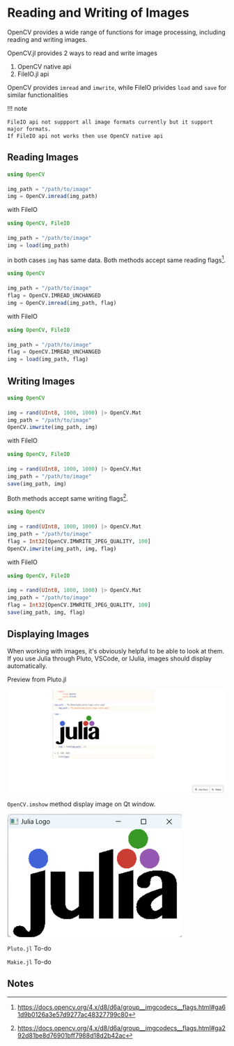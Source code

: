 # Reading and Writing of Images

OpenCV provides a wide range of functions for image processing, including reading and writing images.

OpenCV.jl provides 2 ways to read and write images
1. OpenCV native api
2. FileIO.jl api

OpenCV provides `imread` and `imwrite`, while FileIO privides `load` and `save` for similar functionalities


!!! note

    FileIO api not suppport all image formats currently but it support major formats.
    If FileIO api not works then use OpenCV native api

## Reading Images

```julia
using OpenCV

img_path = "/path/to/image"
img = OpenCV.imread(img_path)
```
with FileIO
```julia
using OpenCV, FileIO

img_path = "/path/to/image"
img = load(img_path)
```

in both cases `img` has same data. Both methods accept same reading flags[^imreadflags].

```julia
using OpenCV

img_path = "/path/to/image"
flag = OpenCV.IMREAD_UNCHANGED 
img = OpenCV.imread(img_path, flag)
```
with FileIO
```julia
using OpenCV, FileIO

img_path = "/path/to/image"
flag = OpenCV.IMREAD_UNCHANGED 
img = load(img_path, flag)
```

## Writing Images
```julia
using OpenCV

img = rand(UInt8, 1000, 1000) |> OpenCV.Mat
img_path = "/path/to/image"
OpenCV.imwrite(img_path, img)
```
with FileIO
```julia
using OpenCV, FileIO

img = rand(UInt8, 1000, 1000) |> OpenCV.Mat
img_path = "/path/to/image"
save(img_path, img)
```

Both methods accept same writing flags[^imwriteflags].

```julia
using OpenCV

img = rand(UInt8, 1000, 1000) |> OpenCV.Mat
img_path = "/path/to/image"
flag = Int32[OpenCV.IMWRITE_JPEG_QUALITY, 100]
OpenCV.imwrite(img_path, img, flag)
```
with FileIO
```julia
using OpenCV, FileIO

img = rand(UInt8, 1000, 1000) |> OpenCV.Mat
img_path = "/path/to/image"
flag = Int32[OpenCV.IMWRITE_JPEG_QUALITY, 100]
save(img_path, img, flag)
```

## Displaying Images

When working with images, it's obviously helpful to be able to look at them. If you use Julia through Pluto, VSCode, or IJulia, images should display automatically.

Preview from Pluto.jl

![pluto preview](assets/pluto.png)

`OpenCV.imshow` method display image on Qt window.

![qt preview](assets/qt.png)

`Pluto.jl` To-do

`Makie.jl` To-do

## Notes
[^imreadflags]: https://docs.opencv.org/4.x/d8/d6a/group__imgcodecs__flags.html#ga61d9b0126a3e57d9277ac48327799c80
[^imwriteflags]: https://docs.opencv.org/4.x/d8/d6a/group__imgcodecs__flags.html#ga292d81be8d76901bff7988d18d2b42ac